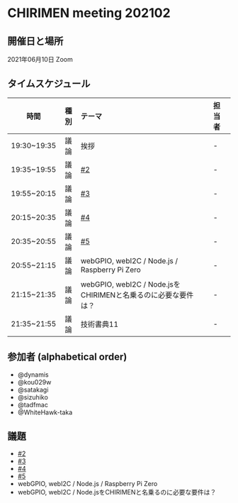 # CHIRIMEN meeting 202102

## 開催日と場所
2021年06月10日 Zoom

## タイムスケジュール
|時間|種別|テーマ|担当者|
|:----:|:----:|:----|:----|
|19:30~19:35|議論|挨拶|-|
|19:35~19:55|議論|[#2](https://github.com/chirimen-oh/meeting/issues/2)|-|
|19:55~20:15|議論|[#3](https://github.com/chirimen-oh/meeting/issues/3)|-|
|20:15~20:35|議論|[#4](https://github.com/chirimen-oh/meeting/issues/4)|-|
|20:35~20:55|議論|[#5](https://github.com/chirimen-oh/meeting/issues/5)|-|
|20:55~21:15|議論|webGPIO, webI2C / Node.js / Raspberry Pi Zero|-|
|21:15~21:35|議論|webGPIO, webI2C / Node.jsをCHIRIMENと名乗るのに必要な要件は？|-|
|21:35~21:55|議論|技術書典11|-|

## 参加者 (alphabetical order)
- @dynamis 
- @kou029w 
- @satakagi 
- @sizuhiko 
- @tadfmac 
- @WhiteHawk-taka 

## 議題
- [#2](https://github.com/chirimen-oh/meeting/issues/2)
- [#3](https://github.com/chirimen-oh/meeting/issues/3) 
- [#4](https://github.com/chirimen-oh/meeting/issues/4) 
- [#5](https://github.com/chirimen-oh/meeting/issues/5)
- webGPIO, webI2C / Node.js / Raspberry Pi Zero
- webGPIO, webI2C / Node.jsをCHIRIMENと名乗るのに必要な要件は？

